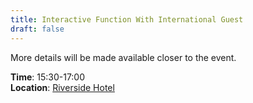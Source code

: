 ```yaml
---
title: Interactive Function With International Guest
draft: false
---
```


More details will be made available closer to the event.

**Time**: 15:30-17:00 \
**Location**: [Riverside Hotel](/venue)
